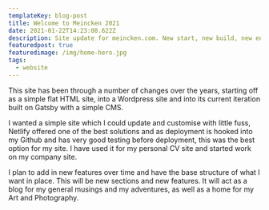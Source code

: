 ```yaml
---
templateKey: blog-post
title: Welcome to Meincken 2021
date: 2021-01-22T14:23:08.622Z
description: Site update for meincken.com. New start, new build, new environment.
featuredpost: true
featuredimage: /img/home-hero.jpg
tags:
  - website
---
```


This site has been through a number of changes over the years, starting off as a simple flat HTML site, into a Wordpress site and into its current iteration built on Gatsby with a simple CMS.

I wanted a simple site which I could update and customise with little fuss, Netlify offered one of the best solutions and as deployment is hooked into my Github and has very good testing before deployment, this was the best option for my site. I have used it for my personal CV site and started work on my company site.

I plan to add in new features over time and have the base structure of what I want in place. This will be new sections and new features. It will act as a blog for my general musings and my adventures, as well as a home for my Art and Photography.

